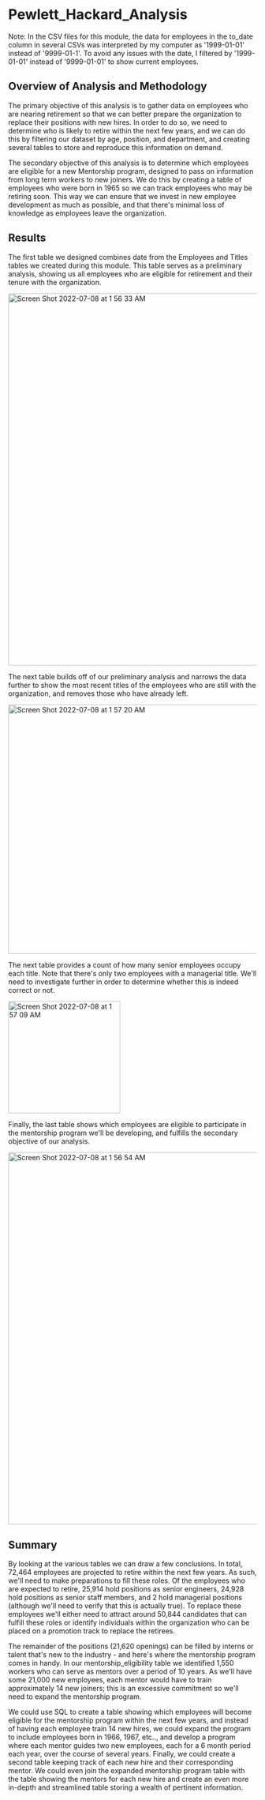 # Pewlett_Hackard_Analysis

Note: In the CSV files for this module, the data for employees in the to_date column in several CSVs was interpreted by my computer as '1999-01-01' instead of '9999-01-1'. To avoid any issues with the date, I filtered by '1999-01-01' instead of '9999-01-01' to show current employees. 

## Overview of Analysis and Methodology

The primary objective of this analysis is to gather data on employees who are nearing retirement so that we can better prepare the organization to replace their positions with new hires. In order to do so, we need to determine who is likely to retire within the next few years, and we can do this by filtering our dataset by age, position, and department, and creating several tables to store and reproduce this information on demand. 

The secondary objective of this analysis is to determine which employees are eligible for a new Mentorship program, designed to pass on information from long term workers to new joiners. We do this by creating a table of employees who were born in 1965 so we can track employees who may be retiring soon. This way we can ensure that we invest in new employee development as much as possible, and that there's minimal loss of knowledge as employees leave the organization. 

## Results

The first table we designed combines date from the Employees and Titles tables we created during this module. This table serves as a preliminary analysis, showing us all employees who are eligible for retirement and their tenure with the organization.

<img width="754" alt="Screen Shot 2022-07-08 at 1 56 33 AM" src="https://user-images.githubusercontent.com/99847786/177928164-4d617916-5ca4-4d81-b4bb-856481a4ae76.png">

The next table builds off of our preliminary analysis and narrows the data further to show the most recent titles of the employees who are still with the organization, and removes those who have already left. 

<img width="505" alt="Screen Shot 2022-07-08 at 1 57 20 AM" src="https://user-images.githubusercontent.com/99847786/177928222-59e56fdc-4622-45dd-b4cd-c761b698977f.png">

The next table provides a count of how many senior employees occupy each title. Note that there's only two employees with a managerial title. We'll need to investigate further in order to determine whether this is indeed correct or not. 

<img width="227" alt="Screen Shot 2022-07-08 at 1 57 09 AM" src="https://user-images.githubusercontent.com/99847786/177928215-4d1d167c-c8b4-4f66-b54a-aaa53e247270.png">

Finally, the last table shows which employees are eligible to participate in the mentorship program we'll be developing, and fulfills the secondary objective of our analysis.

<img width="754" alt="Screen Shot 2022-07-08 at 1 56 54 AM" src="https://user-images.githubusercontent.com/99847786/177928143-f2485f93-bee3-4689-86a4-3d41530cd30f.png">


## Summary

By looking at the various tables we can draw a few conclusions. In total, 72,464 employees are projected to retire within the next few years. As such, we'll need to make preparations to fill these roles. Of the employees who are expected to retire, 25,914 hold positions as senior engineers, 24,928 hold positions as senior staff members, and 2 hold managerial positions (although we'll need to verify that this is actually true). To replace these employees we'll either need to attract around 50,844 candidates that can fulfill these roles or identify individuals within the organization who can be placed on a promotion track to replace the retirees. 

The remainder of the positions (21,620 openings) can be filled by interns or talent that's new to the industry - and here's where the mentorship program comes in handy. In our mentorship_eligibility table we identified 1,550 workers who can serve as mentors over a period of 10 years. As we'll have some 21,000 new employees, each mentor would have to train approximately 14 new joiners; this is an excessive commitment so we'll need to expand the mentorship program. 

We could use SQL to create a table showing which employees will become eligible for the mentorship program within the next few years, and instead of having each employee train 14 new hires, we could expand the program to include employees born in 1966, 1967, etc.., and develop a program where each mentor guides two new employees, each for a 6 month period each year, over the course of several years. Finally, we could create a second table keeping track of each new hire and their corresponding mentor. We could even join the expanded mentorship program table with the table showing the mentors for each new hire and create an even more in-depth and streamlined table storing a wealth of pertinent information. 
